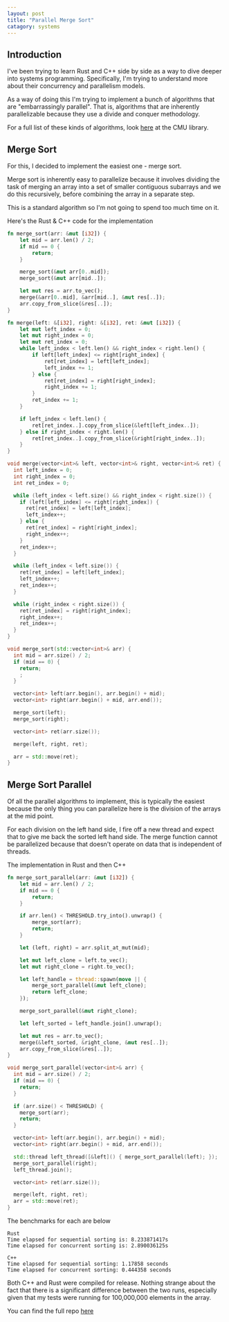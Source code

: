 ```yaml
---
layout: post
title: "Parallel Merge Sort"
catagory: systems
---
```


## Introduction

I've been trying to learn Rust and C++ side by side as a way to dive deeper into systems programming. Specifically, I'm trying to understand more about their concurrency and parallelism models.

As a way of doing this I'm trying to implement a bunch of algorithms that are "embarrassingly parallel". That is, algorithms that are inherently parallelizable because they use a divide and conquer methodology.

For a full list of these kinds of algorithms, look [here](https://www.cs.cmu.edu/~scandal/nesl/algorithms.html) at the CMU library.

## Merge Sort

For this, I decided to implement the easiest one - merge sort. 

Merge sort is inherently easy to parallelize because it involves dividing the task of merging an array into a set of smaller contiguous subarrays and we do this recursively, before combining the array in a separate step.

This is a standard algorithm so I'm not going to spend too much time on it.

Here's the Rust & C++ code for the implementation

```rust
fn merge_sort(arr: &mut [i32]) {
    let mid = arr.len() / 2;
    if mid == 0 {
        return;
    }

    merge_sort(&mut arr[0..mid]);
    merge_sort(&mut arr[mid..]);

    let mut res = arr.to_vec();
    merge(&arr[0..mid], &arr[mid..], &mut res[..]);
    arr.copy_from_slice(&res[..]);
}

fn merge(left: &[i32], right: &[i32], ret: &mut [i32]) {
    let mut left_index = 0;
    let mut right_index = 0;
    let mut ret_index = 0;
    while left_index < left.len() && right_index < right.len() {
        if left[left_index] <= right[right_index] {
            ret[ret_index] = left[left_index];
            left_index += 1;
        } else {
            ret[ret_index] = right[right_index];
            right_index += 1;
        }
        ret_index += 1;
    }

    if left_index < left.len() {
        ret[ret_index..].copy_from_slice(&left[left_index..]);
    } else if right_index < right.len() {
        ret[ret_index..].copy_from_slice(&right[right_index..]);
    }
}
```

```cpp
void merge(vector<int>& left, vector<int>& right, vector<int>& ret) {
  int left_index = 0;
  int right_index = 0;
  int ret_index = 0;

  while (left_index < left.size() && right_index < right.size()) {
    if (left[left_index] <= right[right_index]) {
      ret[ret_index] = left[left_index];
      left_index++;
    } else {
      ret[ret_index] = right[right_index];
      right_index++;
    }
    ret_index++;
  }

  while (left_index < left.size()) {
    ret[ret_index] = left[left_index];
    left_index++;
    ret_index++;
  }

  while (right_index < right.size()) {
    ret[ret_index] = right[right_index];
    right_index++;
    ret_index++;
  }
}

void merge_sort(std::vector<int>& arr) {
  int mid = arr.size() / 2;
  if (mid == 0) {
    return;
    ;
  }

  vector<int> left(arr.begin(), arr.begin() + mid);
  vector<int> right(arr.begin() + mid, arr.end());

  merge_sort(left);
  merge_sort(right);

  vector<int> ret(arr.size());

  merge(left, right, ret);

  arr = std::move(ret);
}
```

##  Merge Sort Parallel

Of all the parallel algorithms to implement, this is typically the easiest because the only thing you can parallelize here is the division of the arrays at the mid point.

For each division on the left hand side, I fire off a new thread and expect that to give me back the sorted left hand side. The merge function cannot be parallelized because that doesn't operate on data that is independent of threads.

The implementation in Rust and then C++

```rust
fn merge_sort_parallel(arr: &mut [i32]) {
    let mid = arr.len() / 2;
    if mid == 0 {
        return;
    }

    if arr.len() < THRESHOLD.try_into().unwrap() {
        merge_sort(arr);
        return;
    }

    let (left, right) = arr.split_at_mut(mid);

    let mut left_clone = left.to_vec();
    let mut right_clone = right.to_vec();

    let left_handle = thread::spawn(move || {
        merge_sort_parallel(&mut left_clone);
        return left_clone;
    });

    merge_sort_parallel(&mut right_clone);

    let left_sorted = left_handle.join().unwrap();

    let mut res = arr.to_vec();
    merge(&left_sorted, &right_clone, &mut res[..]);
    arr.copy_from_slice(&res[..]);
}
```

```cpp
void merge_sort_parallel(vector<int>& arr) {
  int mid = arr.size() / 2;
  if (mid == 0) {
    return;
  }

  if (arr.size() < THRESHOLD) {
    merge_sort(arr);
    return;
  }

  vector<int> left(arr.begin(), arr.begin() + mid);
  vector<int> right(arr.begin() + mid, arr.end());

  std::thread left_thread([&left]() { merge_sort_parallel(left); });
  merge_sort_parallel(right);
  left_thread.join();

  vector<int> ret(arr.size());

  merge(left, right, ret);
  arr = std::move(ret);
}
```

The benchmarks for each are below

```
Rust
Time elapsed for sequential sorting is: 8.233871417s
Time elapsed for concurrent sorting is: 2.890036125s

C++
Time elapsed for sequential sorting: 1.17858 seconds
Time elapsed for concurrent sorting: 0.444358 seconds
```

Both C++ and Rust were compiled for release. Nothing strange about the fact that there is a significant difference between the two runs, especially given that my tests were running for 100,000,000 elements in the array. 

You can find the full repo [here](https://github.com/redixhumayun/concurrency)